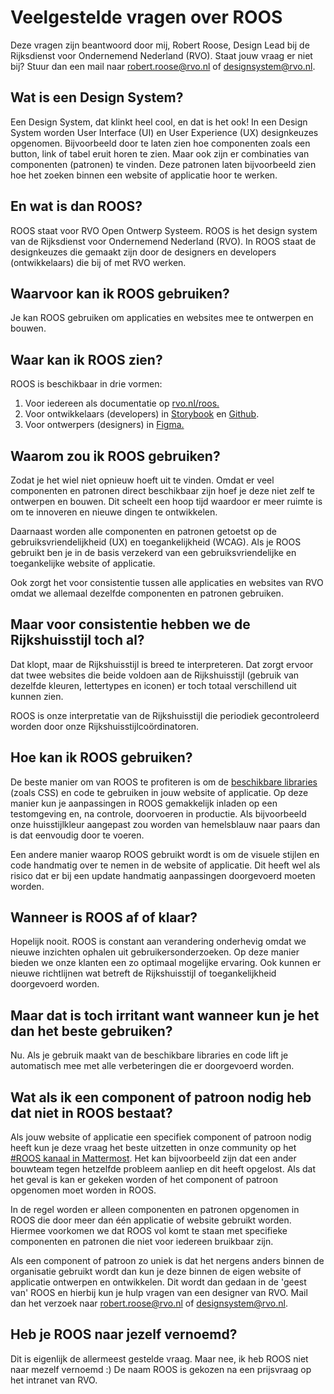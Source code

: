 # Veelgestelde vragen over ROOS

Deze vragen zijn beantwoord door mij, Robert Roose, Design Lead bij de Rijksdienst voor Ondernemend Nederland (RVO). Staat jouw vraag er niet bij? Stuur dan een mail naar <robert.roose@rvo.nl> of <designsystem@rvo.nl>.

## Wat is een Design System?

Een Design System, dat klinkt heel cool, en dat is het ook! In een Design System worden User Interface (UI) en User Experience (UX) designkeuzes opgenomen. Bijvoorbeeld door te laten zien hoe componenten zoals een button, link of tabel eruit horen te zien. Maar ook zijn er combinaties van componenten (patronen) te vinden. Deze patronen laten bijvoorbeeld zien hoe het zoeken binnen een website of applicatie hoor te werken.

## En wat is dan ROOS?

ROOS staat voor RVO Open Ontwerp Systeem. ROOS is het design system van de Rijksdienst voor Ondernemend Nederland (RVO). In ROOS staat de designkeuzes die gemaakt zijn door de designers en developers (ontwikkelaars) die bij of met RVO werken.

## Waarvoor kan ik ROOS gebruiken?

Je kan ROOS gebruiken om applicaties en websites mee te ontwerpen en bouwen.

## Waar kan ik ROOS zien?

ROOS is beschikbaar in drie vormen:

1. Voor iedereen als documentatie op [rvo.nl/roos.](https://rvo.nl/roos)
2. Voor ontwikkelaars (developers) in [Storybook](https://nl-design-system.github.io/rvo/) en [Github](https://github.com/nl-design-system/rvo).
3. Voor ontwerpers (designers) in [Figma.](<https://www.figma.com/file/Sj6myBL1Fvot5M1qGxzvEo/ROOS-(RVO-Design-System)?type=design&node-id=484-13305&t=vZTjQBvAiufxd5Qs-0>)

## Waarom zou ik ROOS gebruiken?

Zodat je het wiel niet opnieuw hoeft uit te vinden. Omdat er veel componenten en patronen direct beschikbaar zijn hoef je deze niet zelf te ontwerpen en bouwen. Dit scheelt een hoop tijd waardoor er meer ruimte is om te innoveren en nieuwe dingen te ontwikkelen.

Daarnaast worden alle componenten en patronen getoetst op de gebruiksvriendelijkheid (UX) en toegankelijkheid (WCAG). Als je ROOS gebruikt ben je in de basis verzekerd van een gebruiksvriendelijke en toegankelijke website of applicatie.

Ook zorgt het voor consistentie tussen alle applicaties en websites van RVO omdat we allemaal dezelfde componenten en patronen gebruiken.

## Maar voor consistentie hebben we de Rijkshuisstijl toch al?

Dat klopt, maar de Rijkshuisstijl is breed te interpreteren. Dat zorgt ervoor dat twee websites die beide voldoen aan de Rijkshuisstijl (gebruik van dezelfde kleuren, lettertypes en iconen) er toch totaal verschillend uit kunnen zien.

ROOS is onze interpretatie van de Rijkshuisstijl die periodiek gecontroleerd worden door onze Rijkshuisstijlcoördinatoren.

## Hoe kan ik ROOS gebruiken?

De beste manier om van ROOS te profiteren is om de [beschikbare libraries](https://nl-design-system.github.io/rvo/docs/getting-started/getting-started/) (zoals CSS) en code te gebruiken in jouw website of applicatie. Op deze manier kun je aanpassingen in ROOS gemakkelijk inladen op een testomgeving en, na controle, doorvoeren in productie. Als bijvoorbeeld onze huisstijlkleur aangepast zou worden van hemelsblauw naar paars dan is dat eenvoudig door te voeren.

Een andere manier waarop ROOS gebruikt wordt is om de visuele stijlen en code handmatig over te nemen in de website of applicatie. Dit heeft wel als risico dat er bij een update handmatig aanpassingen doorgevoerd moeten worden.

## Wanneer is ROOS af of klaar?

Hopelijk nooit. ROOS is constant aan verandering onderhevig omdat we nieuwe inzichten ophalen uit gebruikersonderzoeken. Op deze manier bieden we onze klanten een zo optimaal mogelijke ervaring. Ook kunnen er nieuwe richtlijnen wat betreft de Rijkshuisstijl of toegankelijkheid doorgevoerd worden.

## Maar dat is toch irritant want wanneer kun je het dan het beste gebruiken?

Nu. Als je gebruik maakt van de beschikbare libraries en code lift je automatisch mee met alle verbeteringen die er doorgevoerd worden.

## Wat als ik een component of patroon nodig heb dat niet in ROOS bestaat?

Als jouw website of applicatie een specifiek component of patroon nodig heeft kun je deze vraag het beste uitzetten in onze community op het [#ROOS kanaal in Mattermost](https://matter.dtnr.nl/signup_user_complete/?id=jpmrorwwefnqfn5oufsw4i6t8e&md=link&sbr=su). Het kan bijvoorbeeld zijn dat een ander bouwteam tegen hetzelfde probleem aanliep en dit heeft opgelost. Als dat het geval is kan er gekeken worden of het component of patroon opgenomen moet worden in ROOS.

In de regel worden er alleen componenten en patronen opgenomen in ROOS die door meer dan één applicatie of website gebruikt worden. Hiermee voorkomen we dat ROOS vol komt te staan met specifieke componenten en patronen die niet voor iedereen bruikbaar zijn.

Als een component of patroon zo uniek is dat het nergens anders binnen de organisatie gebruikt wordt dan kun je deze binnen de eigen website of applicatie ontwerpen en ontwikkelen. Dit wordt dan gedaan in de 'geest van' ROOS en hierbij kun je hulp vragen van een designer van RVO. Mail dan het verzoek naar <robert.roose@rvo.nl> of <designsystem@rvo.nl>.

## Heb je ROOS naar jezelf vernoemd?

Dit is eigenlijk de allermeest gestelde vraag. Maar nee, ik heb ROOS niet naar mezelf vernoemd :) De naam ROOS is gekozen na een prijsvraag op het intranet van RVO.
